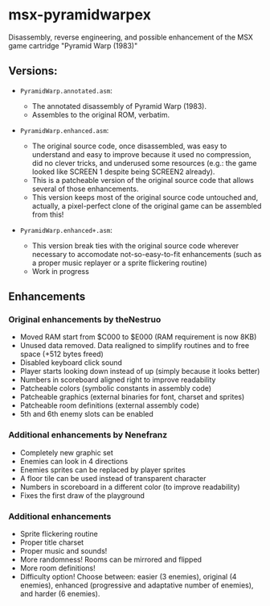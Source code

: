 # msx-pyramidwarpex

Disassembly, reverse engineering, and possible enhancement of the MSX game cartridge "Pyramid Warp (1983)"

## Versions:

* `PyramidWarp.annotated.asm`:
	* The annotated disassembly of Pyramid Warp (1983).
	* Assembles to the original ROM, verbatim.

* `PyramidWarp.enhanced.asm`:
	* The original source code, once disassembled, was easy to understand and easy to improve because it used no compression, did no clever tricks, and underused some resources (e.g.: the game looked like SCREEN 1 despite being SCREEN2 already).
	* This is a patcheable version of the original source code that allows several of those enhancements.
	* This version keeps most of the original source code untouched and, actually, a pixel-perfect clone of the original game can be assembled from this!

* `PyramidWarp.enhanced+.asm`:
	* This version break ties with the original source code wherever necessary to accomodate not-so-easy-to-fit enhancements (such as a proper music replayer or a sprite flickering routine)
	* Work in progress

## Enhancements

### Original enhancements by theNestruo

* Moved RAM start from $C000 to $E000 (RAM requirement is now 8KB)
* Unused data removed. Data realigned to simplify routines and to free space (+512 bytes freed)
* Disabled keyboard click sound
* Player starts looking down instead of up (simply because it looks better)
* Numbers in scoreboard aligned right to improve readability
* Patcheable colors (symbolic constants in assembly code)
* Patcheable graphics (external binaries for font, charset and sprites)
* Patcheable room definitions (external assembly code)
* 5th and 6th enemy slots can be enabled

### Additional enhancements by Nenefranz

* Completely new graphic set
* Enemies can look in 4 directions
* Enemies sprites can be replaced by player sprites
* A floor tile can be used instead of transparent character
* Numbers in scoreboard in a different color (to improve readability)
* Fixes the first draw of the playground

### Additional enhancements

* Sprite flickering routine
* Proper title charset
* Proper music and sounds!
* More randomness! Rooms can be mirrored and flipped
* More room definitions!
* Difficulty option! Choose between: easier (3 enemies), original (4 enemies), enhanced (progressive and adaptative number of enemies), and harder (6 enemies).
